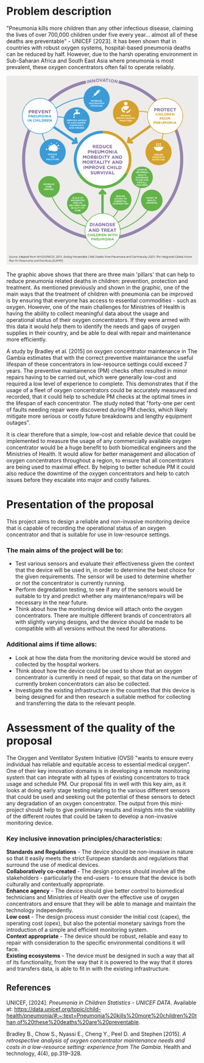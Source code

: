 # Problem description

"Pneumonia kills more children than any other infectious disease, claiming the lives of over 700,000 children under five every year... almost all of these deaths are preventable" - UNICEF [2023]. It has been shown that in countries with robust oxygen systems, hospital-based pneumonia deaths can be reduced by half. However, due to the harsh operating environment in Sub-Saharan Africa and South East Asia where pneumonia is most prevalent, these oxygen concentrators often fail to operate reliably.

![Plan to reduce pneumonia.](assets/Protect-Prevent-Treat-Pneumonia-graphic.png)

The graphic above shows that there are three main 'pillars' that can help to reduce pneumonia related deaths in children: prevention, protection and treatment. As mentioned previously and shown in the graphic, one of the main ways that the treatment of children with pneumonia can be improved is by ensuring that everyone has access to essential commodities - such as oxygen. However, one of the main challenges for Ministries of Health is having the ability to collect meaningful data about the usage and operational status of their oxygen concentrators. If they were armed with this data it would help them to identify the needs and gaps of oxygen supplies in their country, and be able to deal with repair and maintenance more efficiently.

A study by Bradley et al. [2015] on oxygen concentrator maintenance in The Gambia estimates that with the correct preventive maintainance the useful lifespan of these concentrators in low-resource settings could exceed 7 years. The preventive maintainence (PM) checks often resulted in minor repairs having to be carried out, which were generally low-cost and required a low level of experience to complete. This demonstrates that if the usage of a fleet of oxygen concentrators could be accurately measured and recorded, that it could help to schedule PM checks at the optimal times in the lifespan of each concentrator. The study noted that "forty-one per cent of faults needing repair were discovered during PM checks, which likely mitigate more serious or costly future breakdowns and lengthy equipment outages".

It is clear therefore that a simple, low-cost and reliable device that could be implemented to measure the usage of any commercially available oxygen concentrator would be a huge benefit to both biomedical engineers and the Ministries of Health. It would allow for better management and allocation of oxygen concentrators throughout a region, to ensure that all concentrators are being used to maximal effect. By helping to better schedule PM it could also reduce the downtime of the oxygen concentrators and help to catch issues before they escalate into major and costly failures.

# Presentation of the proposal

This project aims to design a reliable and non-invasive monitoring device that is capable of recording the operational status of an oxygen concentrator and that is suitable for use in low-resource settings. 

### The main aims of the project will be to:

- Test various sensors and evaluate their effectiveness given the context that the device will be used in, in order to determine the best choice for the given requirements. The sensor will be used to determine whether or not the concentrator is currently running.  
- Perform degredation testing, to see if any of the sensors would be suitable to try and predict whether any maintenance/repairs will be necessary in the near future.  
- Think about how the monitoring device will attach onto the oxygen concentrators. There are multiple different brands of concentrators all with slightly varying designs, and the device should be made to be compatible with all versions without the need for alterations.  

### Additional aims if time allows:

- Look at how the data from the monitoring device would be stored and collected by the hospital workers.  
- Think about how the device could be used to show that an oxygen concentrator is currently in need of repair, so that data on the number of currently broken concentrators can also be collected.
- Investigate the existing infrastructure in the countries that this device is being designed for and then research a suitable method for collecting and transferring the data to the relevant people.

# Assessment of the quality of the proposal

The Oxygen and Ventilator System Initiative (OVSI) "wants to ensure every individual has reliable and equitable access to essential medical oxygen". One of their key innovation domains is in developing a remote monitoring system that can integrate with all types of existing concentrators to track usage and schedule PM. Our proposal fits in well with this key aim, as it looks at doing early stage testing relating to the various different sensors that could be used and seeking out the potential of these sensors to detect any degradation of an oxygen concentrator. The output from this mini-project should help to give preliminary results and insights into the viablility of the different routes that could be taken to develop a non-invasive monitoring device.

### Key inclusive innovation principles/characteristics:

**Standards and Regulations** - The device should be non-invasive in nature so that it easily meets the strict European standards and regulations that surround the use of medical devices.  
**Collaboratively co-created** - The design process should involve all the stakeholders - particularly the end-users - to ensure that the device is both culturally and contextually appropriate.  
**Enhance agency** - The device should give better control to biomedical technicians and Ministries of Health over the effective use of oxygen concentrators and ensure that they will be able to manage and maintain the technology independently.  
**Low cost** - The design process must consider the initial cost (capex), the operating cost (opex), but also the potential monetary savings from the introduction of a simple and efficient monitoring system.  
**Context appropriate** - The device should be robust, reliable and easy to repair with consideration to the specific environmental conditions it will face.  
**Existing ecosystems** - The device must be designed in such a way that all of its functionality, from the way that it is powered to the way that it stores and transfers data, is able to fit in with the existing infrastructure.  


## References
UNICEF, [2024]. *Pneumonia in Children Statistics - UNICEF DATA*. Available at: https://data.unicef.org/topic/child-health/pneumonia/#:~:text=Pneumonia%20kills%20more%20children%20than,of%20these%20deaths%20are%20preventable.

Bradley B., Chow S., Nyassi E., Cheng Y., Peel D. and Stephen [2015]. *A retrospective analysis of oxygen concentrator maintenance needs and costs in a low-resource setting: experience from The Gambia*. Health and technology, 4(4), pp.319–328.

‌